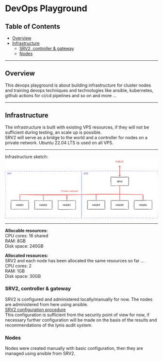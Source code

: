 # DevOps Playground

## Table of Contents

- [Overview](#overview)
- [Infrastructure](#infrastructure)
  - [SRV2, controller & gateway](#srv2-controller--gateway)
  - [Nodes](#nodes)

---

## Overview

This devops playground is about building infrastructure for cluster nodes and training devops techniques and technologies like ansible, kubernetes, github actions for ci/cd pipelines and so on and more ...

---

## Infrastructure

The infrastructure is built with existing VPS resources, if they will not be sufficient during testing, an scale up is possible.  
SRV2 will serve as a bridge to the world and a controller for nodes on a private network.
Ubuntu 22.04 LTS is used on all VPS.

---
Infrastructure sketch:
![infrastructure](/docs/images/vpsinfra.jpg)

---

**Allocable resources:**  
CPU cores: 16 shared  
RAM: 8GB  
Disk space: 240GB

**Allocated resources:**  
SRV2 and each node has been allocated the same resources so far ...  
CPU cores: 2  
RAM: 1GB  
Disk space: 30GB  

### SRV2, controller & gateway

SRV2 is configured and administered locally/manually for now. The nodes are administered from here using ansible.  
[SRV2 configuration procedure](/docs/srv2_config.md)  
This configuration is sufficient from the security point of view for now, if necessary further configuration will be made on the basis of the results and recommendations of the lynis audit system.

### Nodes

Nodes were created manually with basic configuration, then they are managed using ansible from SRV2.
